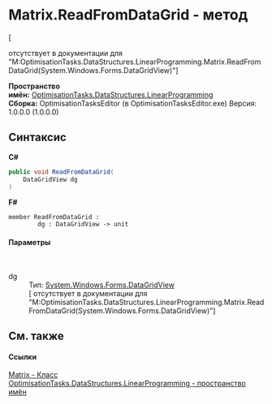 # Matrix.ReadFromDataGrid - метод
 

\[<summary> отсутствует в документации для "M:OptimisationTasks.DataStructures.LinearProgramming.Matrix.ReadFromDataGrid(System.Windows.Forms.DataGridView)"\]

**Пространство имён:**&nbsp;<a href="N_OptimisationTasks_DataStructures_LinearProgramming">OptimisationTasks.DataStructures.LinearProgramming</a><br />**Сборка:**&nbsp;OptimisationTasksEditor (в OptimisationTasksEditor.exe) Версия: 1.0.0.0 (1.0.0.0)

## Синтаксис

**C#**<br />
``` C#
public void ReadFromDataGrid(
	DataGridView dg
)
```

**F#**<br />
``` F#
member ReadFromDataGrid : 
        dg : DataGridView -> unit 

```


#### Параметры
&nbsp;<dl><dt>dg</dt><dd>Тип:&nbsp;<a href="http://msdn2.microsoft.com/ru-ru/library/wc5cbb9z" target="_blank">System.Windows.Forms.DataGridView</a><br />\[<param name="dg"/> отсутствует в документации для "M:OptimisationTasks.DataStructures.LinearProgramming.Matrix.ReadFromDataGrid(System.Windows.Forms.DataGridView)"\]</dd></dl>

## См. также


#### Ссылки
<a href="T_OptimisationTasks_DataStructures_LinearProgramming_Matrix">Matrix - Класс</a><br /><a href="N_OptimisationTasks_DataStructures_LinearProgramming">OptimisationTasks.DataStructures.LinearProgramming - пространство имён</a><br />
